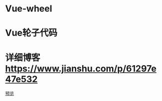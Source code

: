 # Vue-wheel
# Vue轮子代码  
# 详细博客 https://www.jianshu.com/p/61297e47e532
 [预览](https://www.jianshu.com/p/61297e47e532)
